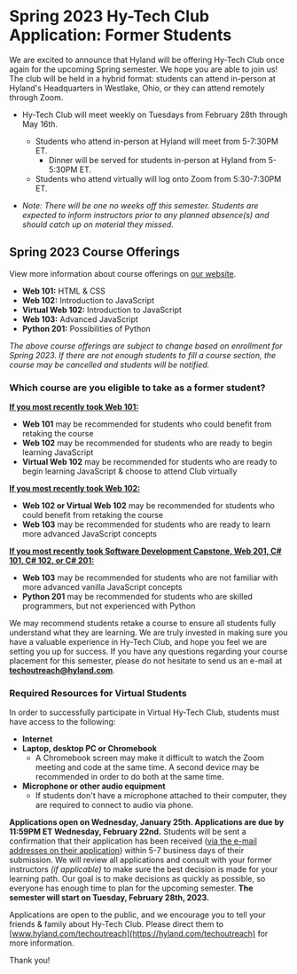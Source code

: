 # Spring 2023 Hy-Tech Club Application: Former Students
We are excited to announce that Hyland will be offering Hy-Tech Club once again for the upcoming Spring semester. We hope you are able to join us! The club will be held in a hybrid format: students can attend in-person at Hyland's Headquarters in Westlake, Ohio, or they can attend remotely through Zoom.

- Hy-Tech Club will meet weekly on Tuesdays from February 28th through May 16th.
  - Students who attend in-person at Hyland will meet from 5-7:30PM ET. 
    - Dinner will be served for students in-person at Hyland from 5-5:30PM ET.
  - Students who attend virtually will log onto Zoom from 5:30-7:30PM ET.
  
- _Note: There will be one no weeks off this semester. Students are expected to inform instructors prior to any planned absence(s) and should catch up on material they missed._

## Spring 2023 Course Offerings
View more information about course offerings on [our website](https://www.hyland.com/en/explore/hy-tech/Tech-outreach-overview/club).

- **Web 101:** HTML & CSS
- **Web 102:** Introduction to JavaScript
- **Virtual Web 102:** Introduction to JavaScript
- **Web 103:** Advanced JavaScript
- **Python 201:** Possibilities of Python

_The above course offerings are subject to change based on enrollment for Spring 2023. If there are not enough students to fill a course section, the course may be cancelled and students will be notified._

### Which course are you eligible to take as a former student?

<ins>**If you most recently took Web 101:**</ins>
- **Web 101** may be recommended for students who could benefit from retaking the course
- **Web 102** may be recommended for students who are ready to begin learning JavaScript
- **Virtual Web 102** may be recommended for students who are ready to begin learning JavaScript & choose to attend Club virtually

<ins>**If you most recently took Web 102:**</ins>
- **Web 102 or Virtual Web 102** may be recommended for students who could benefit from retaking the course
- **Web 103** may be recommended for students who are ready to learn more advanced JavaScript concepts

<ins>**If you most recently took Software Development Capstone, Web 201, C# 101, C# 102, or C# 201:**</ins>
- **Web 103** may be recommended for students who are not familiar with more advanced vanilla JavaScript concepts
- **Python 201** may be recommended for students who are skilled programmers, but not experienced with Python

We may recommend students retake a course to ensure all students fully understand what they are learning. We are truly invested in making sure you have a valuable experience in Hy-Tech Club, and hope you feel we are setting you up for success. If you have any questions regarding your course placement for this semester, please do not hesitate to send us an e-mail at **[techoutreach@hyland.com](mailto:techoutreach@hyland.com)**.

### Required Resources for Virtual Students
In order to successfully participate in Virtual Hy-Tech Club, students must have access to the following:

- **Internet**
- **Laptop, desktop PC or Chromebook**
  - A Chromebook screen may make it difficult to watch the Zoom meeting and code at the same time. A second device may be recommended in order to do both at the same time. 
- **Microphone or other audio equipment**
  - If students don't have a microphone attached to their computer, they are required to connect to audio via phone. 

**Applications open on Wednesday, January 25th. Applications are due by 11:59PM ET Wednesday, February 22nd.** Students will be sent a confirmation that their application has been received (<ins>via the e-mail addresses on their application</ins>) within 5-7 business days of their submission. We will review all applications and consult with your former instructors _(if applicable)_ to make sure the best decision is made for your learning path. Our goal is to make decisions as quickly as possible, so everyone has enough time to plan for the upcoming semester. **The semester will start on Tuesday, February 28th, 2023.**

Applications are open to the public, and we encourage you to tell your friends & family about Hy-Tech Club. Please direct them to [www.hyland.com/techoutreach](https://hyland.com/techoutreach) for more information.

Thank you!
